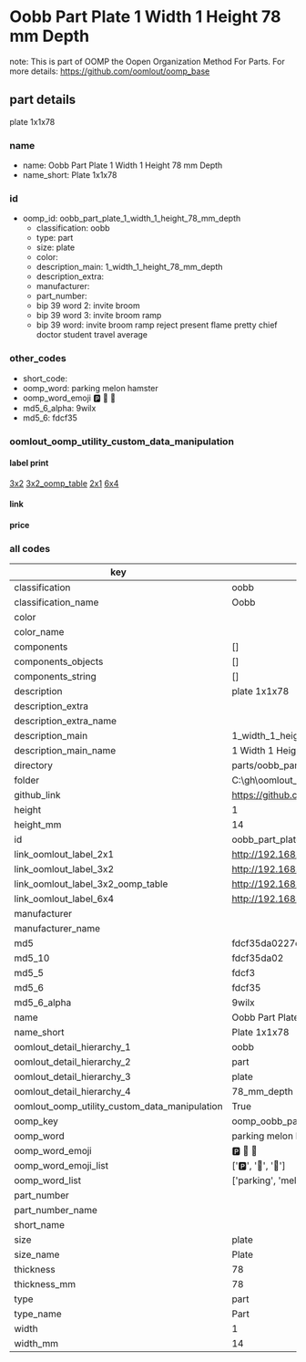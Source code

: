 # Oobb Part Plate 1 Width 1 Height 78 mm Depth  

note: This is part of OOMP the Oopen Organization Method For Parts. For more details: https://github.com/oomlout/oomp_base

##  part details
  



plate 1x1x78



### name
* name: Oobb Part Plate 1 Width 1 Height 78 mm Depth
* name_short: Plate 1x1x78 
### id
* oomp_id: oobb_part_plate_1_width_1_height_78_mm_depth
  * classification: oobb
  * type: part
  * size: plate
  * color: 
  * description_main: 1_width_1_height_78_mm_depth
  * description_extra: 
  * manufacturer: 
  * part_number: 
  * bip 39 word 2: invite broom
  * bip 39 word 3: invite broom ramp
  * bip 39 word: invite broom ramp reject present flame pretty chief doctor student travel average

### other_codes
* short_code: 
* oomp_word: parking melon hamster
* oomp_word_emoji :parking: :melon: :hamster:
* md5_6_alpha: 9wilx
* md5_6: fdcf35






### oomlout_oomp_utility_custom_data_manipulation
#### label print
[3x2](http://192.168.1.245:1112/?label=oomp%209wilx)
[3x2_oomp_table](http://192.168.1.108:1112/?label=oomp%209wilx)
[2x1](http://192.168.1.242:1112/?label=oomp%209wilx)
[6x4](http://192.168.1.55:1112/?label=oomp%209wilx)    

#### link

                              

#### price







### all codes 
| key | value |  
| --- | --- |  
| classification | oobb |  
| classification_name | Oobb |  
| color |  |  
| color_name |  |  
| components | [] |  
| components_objects | [] |  
| components_string | [] |  
| description | plate 1x1x78 |  
| description_extra |  |  
| description_extra_name |  |  
| description_main | 1_width_1_height_78_mm_depth |  
| description_main_name | 1 Width 1 Height 78 mm Depth |  
| directory | parts/oobb_part_plate_1_width_1_height_78_mm_depth |  
| folder | C:\gh\oomlout_oobb_version_4_generated_parts\things\oobb_part_plate_1_width_1_height_78_mm_depth |  
| github_link | https://github.com/oomlout/oomlout_oomp_part_src/tree/main/parts/oobb_part_plate_1_width_1_height_78_mm_depth |  
| height | 1 |  
| height_mm | 14 |  
| id | oobb_part_plate_1_width_1_height_78_mm_depth |  
| link_oomlout_label_2x1 | http://192.168.1.242:1112/?label=oomp%209wilx |  
| link_oomlout_label_3x2 | http://192.168.1.245:1112/?label=oomp%209wilx |  
| link_oomlout_label_3x2_oomp_table | http://192.168.1.108:1112/?label=oomp%209wilx |  
| link_oomlout_label_6x4 | http://192.168.1.55:1112/?label=oomp%209wilx |  
| manufacturer |  |  
| manufacturer_name |  |  
| md5 | fdcf35da0227d54561550b4f62c733b0 |  
| md5_10 | fdcf35da02 |  
| md5_5 | fdcf3 |  
| md5_6 | fdcf35 |  
| md5_6_alpha | 9wilx |  
| name | Oobb Part Plate 1 Width 1 Height 78 mm Depth |  
| name_short | Plate 1x1x78  |  
| oomlout_detail_hierarchy_1 | oobb |  
| oomlout_detail_hierarchy_2 | part |  
| oomlout_detail_hierarchy_3 | plate |  
| oomlout_detail_hierarchy_4 | 78_mm_depth |  
| oomlout_oomp_utility_custom_data_manipulation | True |  
| oomp_key | oomp_oobb_part_plate_1_width_1_height_78_mm_depth |  
| oomp_word | parking melon hamster |  
| oomp_word_emoji | :parking: :melon: :hamster: |  
| oomp_word_emoji_list | [':parking:', ':melon:', ':hamster:'] |  
| oomp_word_list | ['parking', 'melon', 'hamster'] |  
| part_number |  |  
| part_number_name |  |  
| short_name |  |  
| size | plate |  
| size_name | Plate |  
| thickness | 78 |  
| thickness_mm | 78 |  
| type | part |  
| type_name | Part |  
| width | 1 |  
| width_mm | 14 |  
